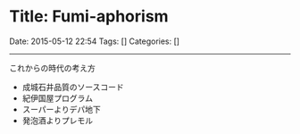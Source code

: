 # Title: Fumi-aphorism

Date: 2015-05-12 22:54
Tags: []
Categories: []

---

これからの時代の考え方

- 成城石井品質のソースコード
- 紀伊国屋プログラム
- スーパーよりデパ地下
- 発泡酒よりプレモル

